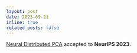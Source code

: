 ```yaml
---
layout: post
date: 2023-09-21
inline: true
related_posts: false
---
```


<a href="https://ieeexplore.ieee.org/document/10619466">Neural Distributed PCA</a> accepted to **NeurIPS 2023**. 

